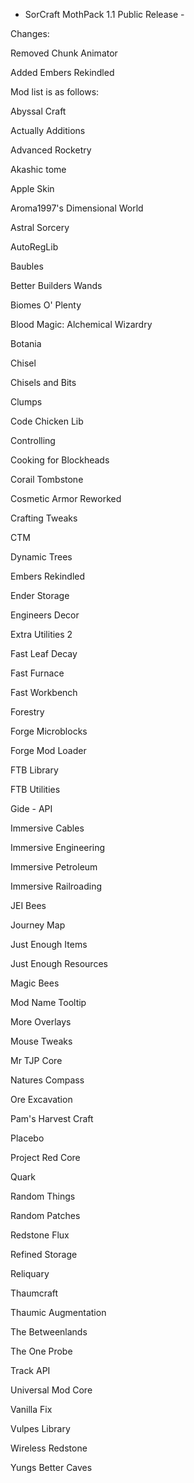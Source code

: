 - SorCraft MothPack 1.1 Public Release - 

Changes:

Removed Chunk Animator

Added Embers Rekindled

Mod list is as follows:

Abyssal Craft

Actually Additions

Advanced Rocketry

Akashic tome

Apple Skin

Aroma1997's Dimensional World

Astral Sorcery

AutoRegLib

Baubles

Better Builders Wands

Biomes O' Plenty

Blood Magic: Alchemical Wizardry

Botania

Chisel

Chisels and Bits

Clumps

Code Chicken Lib

Controlling

Cooking for Blockheads

Corail Tombstone

Cosmetic Armor Reworked

Crafting Tweaks

CTM

Dynamic Trees

Embers Rekindled

Ender Storage

Engineers Decor

Extra Utilities 2

Fast Leaf Decay

Fast Furnace

Fast Workbench

Forestry

Forge Microblocks

Forge Mod Loader

FTB Library

FTB Utilities

Gide - API

Immersive Cables

Immersive Engineering

Immersive Petroleum

Immersive Railroading

JEI Bees

Journey Map

Just Enough Items

Just Enough Resources

Magic Bees

Mod Name Tooltip

More Overlays

Mouse Tweaks

Mr TJP Core

Natures Compass

Ore Excavation

Pam's Harvest Craft

Placebo

Project Red Core

Quark

Random Things

Random Patches

Redstone Flux

Refined Storage

Reliquary

Thaumcraft

Thaumic Augmentation

The Betweenlands

The One Probe

Track API

Universal Mod Core

Vanilla Fix

Vulpes Library

Wireless Redstone

Yungs Better Caves
